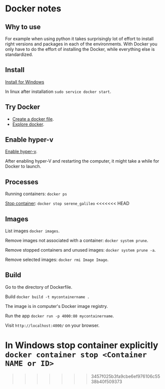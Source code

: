 # Docker notes

## Why to use
For example when using python it takes surprisingly lot of effort to install right versions and packages in each of the environments. With Docker you only have to do the effort of installing the Docker, while everything else is standardized.

## Install
[Install for Windows](https://docs.docker.com/docker-for-windows/install/)

In linux after installation `sudo service docker start`.

## Try Docker
* [Create a docker file](https://docs.docker.com/get-started/part2/#define-a-container-with-dockerfile).
* [Explore docker](https://docs.docker.com/docker-for-windows/#test-your-installation).

## Enable hyper-v
[Enable hyper-v](https://docs.microsoft.com/en-us/virtualization/hyper-v-on-windows/quick-start/enable-hyper-v).

After enabling hyper-V and restarting the computer, it might take a while for Docker to launch.

## Processes
Running containers: `docker ps`

[Stop container](https://docs.docker.com/engine/reference/commandline/stop/): `docker stop serene_galileo`
<<<<<<< HEAD

## Images
List images `docker images`.

Remove images not associated with a container: `docker system prune`.

Remove stopped containers and unused images: `docker system prune -a`.

Remove selected images: `docker rmi Image Image`.

## Build
Go to the directory of Dockerfile.

Build `docker build -t mycontainername .`

The image is in computer's Docker image registry.

Run the app `docker run -p 4000:80 mycontainername`.

Visit `http://localhost:4000/` on your browser.

In Windows stop container explicitly `docker container stop <Container NAME or ID>`
=======
>>>>>>> 3457f025b3fa9cbe6ef976106c5538b40f509373
